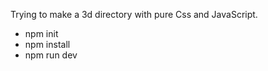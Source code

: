 Trying to make a 3d directory with pure Css and JavaScript.

- npm init
- npm install
- npm run dev

